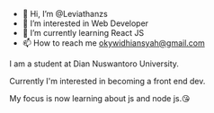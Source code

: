 - 👋 Hi, I’m @Leviathanzs
- 👀 I’m interested in Web Developer
- 🌱 I’m currently learning React JS
- 📫 How to reach me okywidhiansyah@gmail.com

I am a student at Dian Nuswantoro University.

Currently I'm interested in becoming a front end dev.

My focus is now learning about js and node js.:kissing_heart:

<!---
Leviathanzs/Leviathanzs is a ✨ special ✨ repository because its `README.md` (this file) appears on your GitHub profile.
You can click the Preview link to take a look at your changes.
--->

